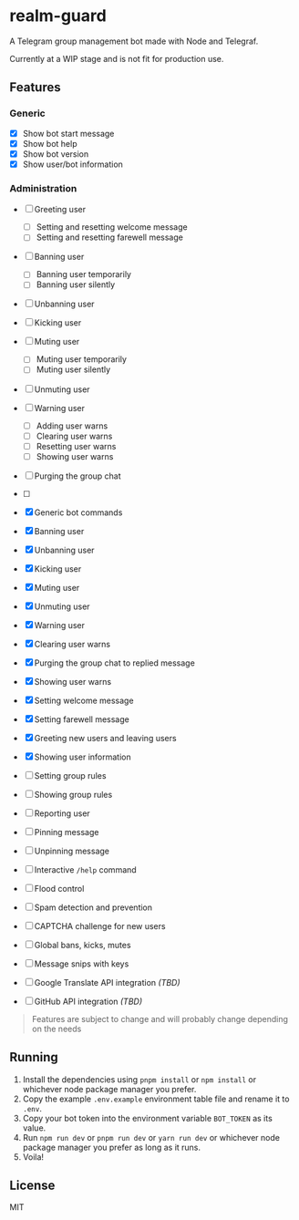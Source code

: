 # realm-guard

A Telegram group management bot made with Node and Telegraf.

Currently at a WIP stage and is not fit for production use.

## Features

### Generic

- [x] Show bot start message
- [x] Show bot help
- [x] Show bot version
- [x] Show user/bot information

### Administration

- [ ] Greeting user
  - [ ] Setting and resetting welcome message
  - [ ] Setting and resetting farewell message
- [ ] Banning user
  - [ ] Banning user temporarily
  - [ ] Banning user silently
- [ ] Unbanning user
- [ ] Kicking user
- [ ] Muting user
  - [ ] Muting user temporarily
  - [ ] Muting user silently
- [ ] Unmuting user
- [ ] Warning user
  - [ ] Adding user warns
  - [ ] Clearing user warns
  - [ ] Resetting user warns
  - [ ] Showing user warns
- [ ] Purging the group chat
- [ ] 

- [x] Generic bot commands
- [x] Banning user
- [x] Unbanning user
- [x] Kicking user
- [x] Muting user
- [x] Unmuting user
- [x] Warning user
- [x] Clearing user warns
- [x] Purging the group chat to replied message
- [x] Showing user warns
- [x] Setting welcome message
- [x] Setting farewell message
- [x] Greeting new users and leaving users
- [x] Showing user information
- [ ] Setting group rules
- [ ] Showing group rules
- [ ] Reporting user
- [ ] Pinning message
- [ ] Unpinning message
- [ ] Interactive `/help` command
- [ ] Flood control
- [ ] Spam detection and prevention
- [ ] CAPTCHA challenge for new users
- [ ] Global bans, kicks, mutes
- [ ] Message snips with keys
- [ ] Google Translate API integration *(TBD)*
- [ ] GitHub API integration *(TBD)*

> Features are subject to change and will probably change depending on the needs

## Running

1. Install the dependencies using `pnpm install` or `npm install` or whichever node package manager you prefer.
2. Copy the example `.env.example` environment table file and rename it to `.env`.
3. Copy your bot token into the environment variable `BOT_TOKEN` as its value.
4. Run `npm run dev` or `pnpm run dev` or `yarn run dev` or whichever node package manager you prefer as long as it runs.
5. Voila!

## License

MIT
